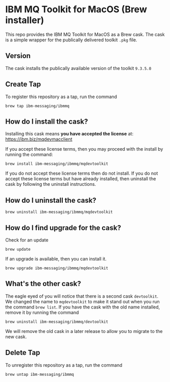 # IBM MQ Toolkit for MacOS (Brew installer)
This repo provides the IBM MQ Toolkit for MacOS as a Brew cask.
The cask is a simple wrapper for the publically delivered toolkit `.pkg` file.


## Version
The cask installs the publically available version of the toolkit `9.3.5.0`

## Create Tap
To register this repository as a tap, run the command

```
brew tap ibm-messaging/ibmmq
```

## How do I install the cask?
Installing this cask means **you have accepted the license** at:
https://ibm.biz/mqdevmacclient

If you accept these license terms, then you may proceed with the install by running the command:

```
brew install ibm-messaging/ibmmq/mqdevtoolkit
```

If you do not accept these license terms then do not install. If you do not accept these license terms but have already installed, then uninstall the cask by following the uninstall instructions.   

## How do I uninstall the cask?

```
brew uninstall ibm-messaging/ibmmq/mqdevtoolkit
```


## How do I find upgrade for the cask?
Check for an update 

```
brew update
```

If an upgrade is available, then you can install it. 

```
brew upgrade ibm-messaging/ibmmq/mqdevtoolkit
```

## What's the other cask?
The eagle eyed of you will notice that there is a second cask `devtoolkit`. We changed the name to `mqdevtoolkit` to make it stand out when you run the command `brew list`. If you have the cask with the old name installed, remove it by running the command

```
brew uninstall ibm-messaging/ibmmq/devtoolkit
```

We will remove the old cask in a later release to allow you to migrate to the new cask.

## Delete Tap
To unregister this repository as a tap, run the command

```
brew untap ibm-messaging/ibmmq
```
